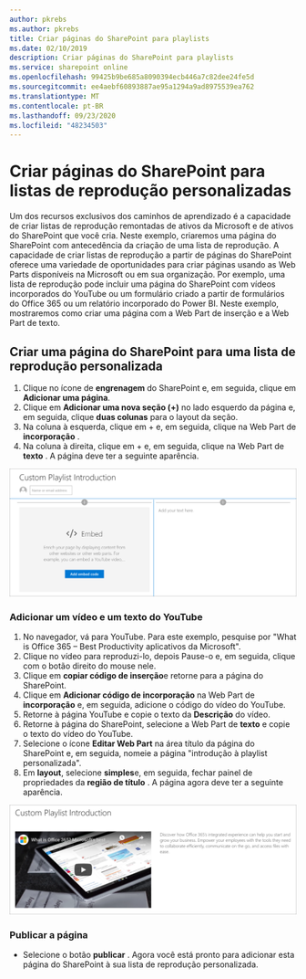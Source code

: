```yaml
---
author: pkrebs
ms.author: pkrebs
title: Criar páginas do SharePoint para playlists
ms.date: 02/10/2019
description: Criar páginas do SharePoint para playlists
ms.service: sharepoint online
ms.openlocfilehash: 99425b9be685a8090394ecb446a7c82dee24fe5d
ms.sourcegitcommit: ee4aebf60893887ae95a1294a9ad8975539ea762
ms.translationtype: MT
ms.contentlocale: pt-BR
ms.lasthandoff: 09/23/2020
ms.locfileid: "48234503"
---
```

# <a name="create-sharepoint-pages-for-custom-playlists"></a>Criar páginas do SharePoint para listas de reprodução personalizadas

Um dos recursos exclusivos dos caminhos de aprendizado é a capacidade de criar listas de reprodução remontadas de ativos da Microsoft e de ativos do SharePoint que você cria. Neste exemplo, criaremos uma página do SharePoint com antecedência da criação de uma lista de reprodução. A capacidade de criar listas de reprodução a partir de páginas do SharePoint oferece uma variedade de oportunidades para criar páginas usando as Web Parts disponíveis na Microsoft ou em sua organização. Por exemplo, uma lista de reprodução pode incluir uma página do SharePoint com vídeos incorporados do YouTube ou um formulário criado a partir de formulários do Office 365 ou um relatório incorporado do Power BI. Neste exemplo, mostraremos como criar uma página com a Web Part de inserção e a Web Part de texto.  

## <a name="create-a-sharepoint-page-for-a-custom-playlist"></a>Criar uma página do SharePoint para uma lista de reprodução personalizada

1. Clique no ícone de **engrenagem** do SharePoint e, em seguida, clique em **Adicionar uma página**.
2. Clique em **Adicionar uma nova seção (+)** no lado esquerdo da página e, em seguida, clique **duas colunas** para o layout da seção.
3. Na coluna à esquerda, clique em + e, em seguida, clique na Web Part de **incorporação** . 
4. Na coluna à direita, clique em + e, em seguida, clique na Web Part de **texto** . A página deve ter a seguinte aparência.

![cg-pagenewstart.png](media/cg-pagenewstart.png)

### <a name="add-a-video-and-text-from-youtube"></a>Adicionar um vídeo e um texto do YouTube

1. No navegador, vá para YouTube. Para este exemplo, pesquise por "What is Office 365 – Best Productivity aplicativos da Microsoft".
2. Clique no vídeo para reproduzi-lo, depois Pause-o e, em seguida, clique com o botão direito do mouse nele. 
3. Clique em **copiar código de inserção**e retorne para a página do SharePoint. 
4. Clique em **Adicionar código de incorporação** na Web Part de **incorporação** e, em seguida, adicione o código do vídeo do YouTube.
5. Retorne à página YouTube e copie o texto da **Descrição** do vídeo. 
6. Retorne à página do SharePoint, selecione a Web Part de **texto** e copie o texto do vídeo do YouTube.
7. Selecione o ícone **Editar Web Part** na área título da página do SharePoint e, em seguida, nomeie a página "introdução à playlist personalizada". 
8. Em **layout**, selecione **simples**e, em seguida, fechar painel de propriedades da **região de título** . A página agora deve ter a seguinte aparência. 

![cg-pagenewfinish.png](media/cg-pagenewfinish.png)

### <a name="publish-the-page"></a>Publicar a página

- Selecione o botão **publicar** . Agora você está pronto para adicionar esta página do SharePoint à sua lista de reprodução personalizada. 